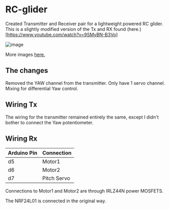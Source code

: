 # RC-glider
Created Transmitter and Receiver pair for a lightweight powered RC glider. 
This is a slightly modified version of the Tx and RX found (here.)[https://www.youtube.com/watch?v=9SMyBN-B3Vo]

![image](https://user-images.githubusercontent.com/90030628/196432373-cfe84476-e6af-4503-9e92-a232af86ec83.png)

More images [here.](https://photos.app.goo.gl/gMJk42ySzAyyzqAx9)

## The changes
Removed the YAW channel from the transmitter.
Only have 1 servo channel.
Mixing for differential Yaw control.

## Wiring Tx
The wiring for the transmitter remained entirely the same, except I didn't bother to connect the Yaw potentiometer.

## Wiring Rx
| Arduino Pin | Connection  |
| :--------   | :-------    |
|   d5        | Motor1      |
|   d6        | Motor2      |
|   d7        | Pitch Servo |

Connections to Motor1 and Motor2 are through IRLZ44N power MOSFETS.

The NRF24L01 is connected in the original way.
